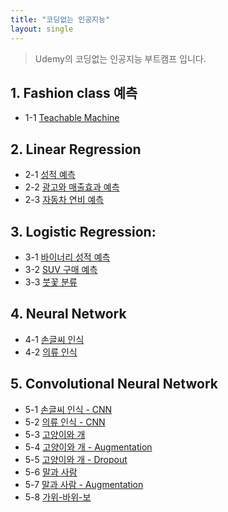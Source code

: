 ```yaml
---
title: "코딩없는 인공지능"
layout: single
---
```


> Udemy의 코딩없는 인공지능 부트캠프 입니다.

## 1. Fashion class 예측
* 1-1 [Teachable Machine][1-1]

## 2. Linear Regression
* 2-1 [성적 예측][2-1]
* 2-2 [광고와 매출효과 예측][2-2]
* 2-3 [자동차 연비 예측][2-3]

## 3. Logistic Regression:
* 3-1 [바이너리 성적 예측][3-1]
* 3-2 [SUV 구매 예측][3-2]
* 3-3 [붓꽃 분류][3-3]

## 4. Neural Network
* 4-1 [손글씨 인식][4-1]
* 4-2 [의류 인식][4-2]

## 5. Convolutional Neural Network
* 5-1 [손글씨 인식 - CNN][5-1]
* 5-2 [의류 인식 - CNN][5-2]
* 5-3 [고양이와 개][5-3]
* 5-4 [고양이와 개 - Augmentation][5-4]
* 5-5 [고양이와 개 - Dropout][5-5]
* 5-6 [말과 사람][5-6]
* 5-7 [말과 사람 - Augmentation][5-7]
* 5-8 [가위-바위-보][5-8]

[1-1]: https://colab.research.google.com/drive/1Flt5SoEBvJz4Yd_W-SB2aa-0OenKA3i1
[2-1]: https://colab.research.google.com/drive/1EDOyahnl-dsiPhVPflc_Iy8Tln6IJD88
[2-2]: https://colab.research.google.com/drive/1ZLeRqG0JsnaEp9bFtJvnBqUMC4Xw7sdT
[2-3]: https://colab.research.google.com/drive/1rl7_0bIalGARY2AuMbU1X-63gy5Eodr9
[3-1]: https://colab.research.google.com/drive/1EDoVEihxJeA_3-LCZvcuugRnyBI5CWDd
[3-2]: https://colab.research.google.com/drive/19YkBLTKqZudqkCB1LN4SH6gYKeESHru-
[3-3]: https://colab.research.google.com/drive/1ZUhZoC4oid_x8RKYmIqgaHXDExZrYIg9
[4-1]: https://colab.research.google.com/drive/1abBUS31mPiKH4Y3zyqJ8HOQ0NWufRqj2
[4-2]: https://colab.research.google.com/drive/1nCSuWnHmw3jYR0Ssnofbjdvm1AjVdRv3
[5-1]: https://colab.research.google.com/drive/1uPeb9eNfCcua39dRz9pyUu5dIo7NY5CI
[5-2]: https://colab.research.google.com/drive/1ECiNqKvqd5QpGlj1DS-UmD9g9qOqaDvU
[5-3]: https://colab.research.google.com/drive/1E-tf-Yds0HedGGMnY0J6DFjJG_Db6AZo
[5-4]: https://colab.research.google.com/drive/1bnCXB8tPBsJfKD9691YyeDQxjf5NA1NL
[5-5]: https://colab.research.google.com/drive/15M-CygDlinUGsII-aXEGUAtI6CI9zECa
[5-6]: https://colab.research.google.com/drive/1ckudauIhdjkYeLClbmmhOJdEXS_wRjMl
[5-7]: https://colab.research.google.com/drive/11VUi8sIbLnG4sBqJ4lbCVi_EupuX45gK
[5-8]: https://colab.research.google.com/drive/11XnGcIvt_fjqNXrq1sodMHlbwtzv38vP

